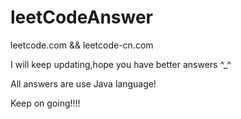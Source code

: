 # leetCodeAnswer
leetcode.com &amp;&amp; leetcode-cn.com

I will keep updating,hope you have better answers ^_^

All answers are use Java language!

Keep on going!!!!
